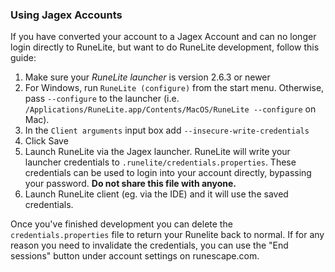 ### Using Jagex Accounts

If you have converted your account to a Jagex Account and can no longer login directly to RuneLite, but want to do RuneLite development, follow this guide:

1. Make sure your _RuneLite launcher_ is version 2.6.3 or newer
2. For Windows, run `RuneLite (configure)` from the start menu. Otherwise, pass `--configure` to the launcher (i.e. `/Applications/RuneLite.app/Contents/MacOS/RuneLite --configure` on Mac).
3. In the `Client arguments` input box add `--insecure-write-credentials`
4. Click Save
5. Launch RuneLite via the Jagex launcher. RuneLite will write your launcher credentials to `.runelite/credentials.properties`. These credentials can be used to login into your account directly, bypassing your password. **Do not share this file with anyone.**
6. Launch RuneLite client (eg. via the IDE) and it will use the saved credentials.

Once you've finished development you can delete the `credentials.properties` file to return your Runelite back to normal. If for any reason you need to invalidate the credentials, you can use the "End sessions" button under account settings on runescape.com.
